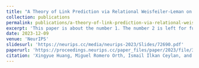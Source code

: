 ```yaml
---
title: "A Theory of Link Prediction via Relational Weisfeiler-Leman on Knowledge Graphs"
collection: publications
permalink: publications/a-theory-of-link-prediction-via-relational-weisfeiler-leman-on-knowledge-graphs.md
excerpt: 'This paper is about the number 1. The number 2 is left for future work.'
date: 2023-12-09
venue: 'NeurIPS'
slidesurl: 'https://neurips.cc/media/neurips-2023/Slides/72690.pdf'
paperurl: 'https://proceedings.neurips.cc/paper_files/paper/2023/file/3eceb70f47690051d6769739fbf6294b-Paper-Conference.pdf'
citation: 'Xingyue Huang, Miguel Romero Orth, İsmail İlkan Ceylan, and Pablo Barceló. A theory of link prediction via relational weisfeiler-leman on knowledge graphs. In NeurIPS, 2023.'
---
```


